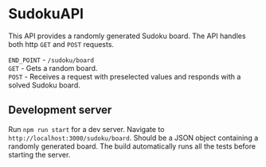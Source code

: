 # SudokuAPI

This API provides a randomly generated Sudoku board. The API handles both http `GET` and `POST` requests.

`END_POINT` - `/sudoku/board` \
`GET` - Gets a random board. \
`POST` - Receives a request with preselected values and responds with a solved Sudoku board.  

## Development server

Run `npm run start` for a dev server. Navigate to `http://localhost:3000/sudoku/board`. Should be a JSON object containing a randomly generated board. The build automatically runs all the tests before starting the server.
